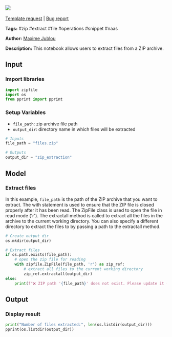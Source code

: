 <a href="https://app.naas.ai/user-redirect/naas/downloader?url=https://raw.githubusercontent.com/jupyter-naas/awesome-notebooks/master/ZIP/ZIP_Extract_files.ipynb" target="_parent"><img src="https://naasai-public.s3.eu-west-3.amazonaws.com/open_in_naas.svg"/></a><br><br><a href="https://github.com/jupyter-naas/awesome-notebooks/issues/new?assignees=&labels=&template=template-request.md&title=Tool+-+Action+of+the+notebook+">Template request</a> | <a href="https://github.com/jupyter-naas/awesome-notebooks/issues/new?assignees=&labels=bug&template=bug_report.md&title=ZIP+-+Extract+files:+Error+short+description">Bug report</a>

**Tags:** #zip #extract #file #operations #snippet #naas

**Author:** [Maxime Jublou](https://www.linkedin.com/in/maximejublou)

**Description:** This notebook allows users to extract files from a ZIP archive.

## Input

### Import libraries


```python
import zipfile
import os
from pprint import pprint
```

### Setup Variables
- `file_path`: zip archive file path
- `output_dir`: directory name in which files will be extracted


```python
# Inputs
file_path = "files.zip"

# Outputs
output_dir = "zip_extraction"
```

## Model

### Extract files
In this example, `file_path` is the path of the ZIP archive that you want to extract. 
The with statement is used to ensure that the ZIP file is closed properly after it has been read. 
The ZipFile class is used to open the file in read mode ('r'). 
The extractall method is called to extract all the files in the archive to the current working directory. 
You can also specify a different directory to extract the files to by passing a path to the extractall method.


```python
# Create output dir
os.mkdir(output_dir)

# Extract files
if os.path.exists(file_path):
    # open the zip file for reading
    with zipfile.ZipFile(file_path, 'r') as zip_ref:
        # extract all files to the current working directory
        zip_ref.extractall(output_dir)
else:
    print(f"❌ ZIP path '{file_path}' does not exist. Please update it on your variables.")
```

## Output

### Display result


```python
print("Number of files extracted:", len(os.listdir(output_dir)))
pprint(os.listdir(output_dir))
```
